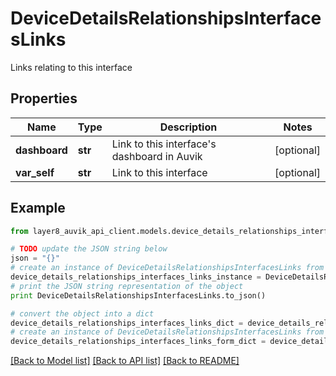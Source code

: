 # DeviceDetailsRelationshipsInterfacesLinks

Links relating to this interface

## Properties
Name | Type | Description | Notes
------------ | ------------- | ------------- | -------------
**dashboard** | **str** | Link to this interface&#39;s dashboard in Auvik | [optional] 
**var_self** | **str** | Link to this interface | [optional] 

## Example

```python
from layer8_auvik_api_client.models.device_details_relationships_interfaces_links import DeviceDetailsRelationshipsInterfacesLinks

# TODO update the JSON string below
json = "{}"
# create an instance of DeviceDetailsRelationshipsInterfacesLinks from a JSON string
device_details_relationships_interfaces_links_instance = DeviceDetailsRelationshipsInterfacesLinks.from_json(json)
# print the JSON string representation of the object
print DeviceDetailsRelationshipsInterfacesLinks.to_json()

# convert the object into a dict
device_details_relationships_interfaces_links_dict = device_details_relationships_interfaces_links_instance.to_dict()
# create an instance of DeviceDetailsRelationshipsInterfacesLinks from a dict
device_details_relationships_interfaces_links_form_dict = device_details_relationships_interfaces_links.from_dict(device_details_relationships_interfaces_links_dict)
```
[[Back to Model list]](../README.md#documentation-for-models) [[Back to API list]](../README.md#documentation-for-api-endpoints) [[Back to README]](../README.md)


